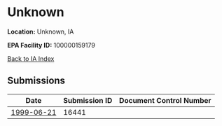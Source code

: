 # Unknown

**Location:** Unknown, IA

**EPA Facility ID:** 100000159179

[Back to IA Index](../../index.md)

## Submissions

| Date | Submission ID | Document Control Number |
|------|--------------|-------------------------|
| [1999-06-21](submissions/16441.md) | 16441 |  |
